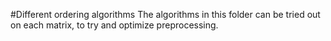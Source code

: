 #Different ordering algorithms
The algorithms in this folder can be tried out on each matrix, to try and optimize preprocessing.
